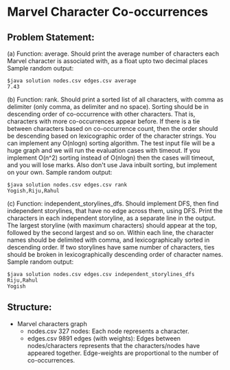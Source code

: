 # Marvel Character Co-occurrences

## Problem Statement:

(a) Function: average. Should print the average number of characters each Marvel character is associated with, as a
float upto two decimal places Sample random output:
````
$java solution nodes.csv edges.csv average
7.43
````
(b) Function: rank. Should print a sorted list of all characters, with comma as delimiter (only comma, as delimiter and no space). Sorting should be in descending order of co-occurrence with other characters. That is, characters with more co-occurrences appear before. If there is a tie between characters based on co-occurrence count, then the order should be descending based on lexicographic order of the character strings. You can implement any O(nlogn) sorting algorithm. The test input file will be a huge graph and we will run the evaluation cases with timeout. If you implement O(n^2) sorting instead of O(nlogn) then the cases will timeout, and you will lose marks. Also don't use Java inbuilt sorting, but implement on your own. Sample random output:
````
$java solution nodes.csv edges.csv rank
Yogish,Riju,Rahul
````
(c) Function: independent_storylines_dfs. Should implement DFS, then find independent storylines, that have no edge across them, using DFS. Print the characters in each independent storyline, as a separate line in the output. The largest storyline (with maximum characters) should appear at the top, followed by the second largest and so on. Within each line, the character names should be delimited with comma, and lexicographically sorted in descending order. If two storylines have same number of characters, ties should be broken in lexicographically descending order of character names. Sample random output:
````
$java solution nodes.csv edges.csv independent_storylines_dfs
Riju,Rahul
Yogish
````
## Structure:
  * Marvel characters graph
    * nodes.csv 327 nodes: Each node represents a character.
    * edges.csv 9891 edges (with weights): Edges between nodes/characters represents that the characters/nodes
      have appeared together. Edge-weights are proportional to the number of co-occurrences.
